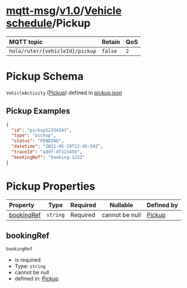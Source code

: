 # [mqtt-msg](../../../README.md)/[v1.0](../../README.md)/[Vehicle schedule](../vehicle-schedule/README.md)/Pickup

MQTT topic                                          | Retain      | QoS
| :------------------------------------------------ |-------------| -------- |
```holo/ruter/{vehicleId}/pickup```  | ```false``` | ```2```



# Pickup Schema

`VehicleActivity` ([Pickup](pickup.md)) defined in [pickup.json](../../schema/vehicle-schedule/pickup.json)



## Pickup Examples

```json
{
  "id": "pickup12334343",
  "type": "pickup",
  "status": "PENDING",
  "datetime": "2021-05-19T12:45:50Z",
  "traceId": "addf-df123456",
  "bookingRef": "booking-1233"
}
```

# Pickup Properties

| Property                          | Type      | Required | Nullable       | Defined by                                                                                                   |
| :-------------------------------- | --------- | -------- | -------------- | :----------------------------------------------------------------------------------------------------------- |
| [bookingRef](#bookingRef) | `string`  | Required | cannot be null | [Pickup](pickup-properties-bookingRef.md "\#/properties/bookingRef#/properties/bookingRef") |

## bookingRef

`bookingRef`

-   is required
-   Type: `string`
-   cannot be null
-   defined in:   [Pickup](pickup-properties-bookingRef.md "\#/properties/bookingRef#/properties/bookingRef")